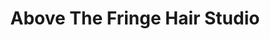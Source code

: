 ---
title: "Above The Fringe Hair Studio"
url: /cincinnati/above-the-fringe-hair-studio/
shop: hairdresser
---